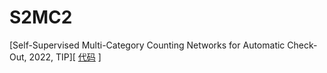 # S2MC2
[Self-Supervised Multi-Category Counting Networks for Automatic Check-Out, 2022, TIP][ [代码](https://pan.baidu.com/s/1XP-aQlhKmM-4ZL0cZWAYMw?pwd=1111) ]
